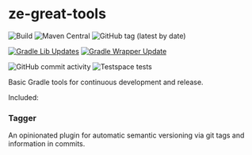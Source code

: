 # ze-great-tools

![Build](https://github.com/robertfmurdock/ze-great-tools/actions/workflows/main.yml/badge.svg?branch=main) 
![Maven Central](https://img.shields.io/maven-central/v/com.zegreatrob.tools.tagger/com.zegreatrob.tools.tagger.gradle.plugin)
![GitHub tag (latest by date)](https://img.shields.io/github/v/tag/robertfmurdock/ze-great-tools?label=Release)

[![Gradle Lib Updates](https://github.com/robertfmurdock/ze-great-tools/actions/workflows/gradle-update.yml/badge.svg?branch=main)](https://github.com/robertfmurdock/ze-great-tools/actions/workflows/gradle-update.yml)
[![Gradle Wrapper Update](https://github.com/robertfmurdock/ze-great-tools/actions/workflows/update-gradle-wrapper.yml/badge.svg?branch=main)](https://github.com/robertfmurdock/ze-great-tools/actions/workflows/update-gradle-wrapper.yml)

![GitHub commit activity](https://img.shields.io/github/commit-activity/m/robertfmurdock/ze-great-tools)
![Testspace tests](https://img.shields.io/testspace/passed/robertfmurdock/robertfmurdock:ze-great-tools/main)

Basic Gradle tools for continuous development and release.

Included:

### Tagger

An opinionated plugin for automatic semantic versioning via git tags and information in commits.
